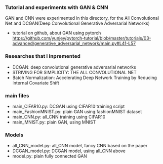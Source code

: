 ### Tutorial and experiments with GAN & CNN

GAN and CNN were experimented in this directory, for the All Convolutional Net and DCGAN(Deep Convolutional Generative Adversarial Networks)

- tutorial on github, about GAN using pytorch
 https://github.com/yunjey/pytorch-tutorial/blob/master/tutorials/03-advanced/generative_adversarial_network/main.py#L41-L57

### Researches that I inpremented
- DCGAN: deep convolutional generative
adversarial networks
- STRIVING FOR SIMPLICITY: THE ALL CONVOLUTIONAL NET
- Batch Normalization: Accelerating Deep Network Training by Reducing Internal Covariate Shift

### main files
- main_CIFAR10.py: DCGAN using CIFAR10 training script
- main_FashionMNIST.py: plain GAN using fashionMNIST dataset
- main_CNN.py: all_CNN training using CIFAR10
- main_MNIST.py: plain GAN, using MNIST

### Models
- all_CNN_model.py: all_CNN model, fancy CNN based on the paper
- DCGAN_model.py: DCGAN model, using all_CNN above
- model.py: plain fully connected GAN

